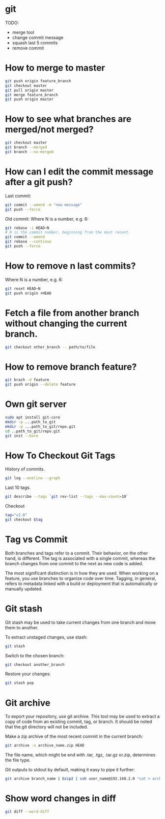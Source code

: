 # git

TODO:
* merge tool
* change commit message
* squash last 5 commits
* remove commit

<h1> How to merge to master </h1>

```bash
git push origin feature_branch
git checkout master
git pull origin master
git merge feature_branch
git push origin master
```

<h1> How to see what branches are merged/not merged? </h1>

```bash
git checkout master 
git branch --merged
git branch --no-merged
```

<h1>How can I edit the commit message after a git push?</h1>

Last commit:

```bash
git commit --amend -m "new message"
git push --force
```

Old commit:
Where N is a number, e.g. 6:

```bash
git rebase -i HEAD~N
# N is the commit number, beginning from the most recent.
git commit --amend
git rebase --continue
git push --force
```

<h1>How to remove n last commits?</h1>

Where N is a number, e.g. 6:

```bash
git reset HEAD~N
git push origin +HEAD
```

<h1>Fetch a file from another branch without changing the current branch.</h1>

```bash
git checkout other_branch -- path/to/file 
```

<h1> How to remove branch feature?</h1>

```bash
git brach -d feature
git push origin --delete feature
```

<h1> Own git server </h1>

```bash
sudo apt install git-core
mkdir -p ...path_to_git
mkdir -p ...path_to_git/repo.git
cd ..path_to_git/repo.git
git init --bare
```

<h1>How To Checkout Git Tags</h1>

History of commits.

```bash
git log --oneline --graph

```

Last 10 tags.
```bash
git describe --tags `git rev-list --tags --max-count=10`
```

Checkout
```bash
tag="v2.0"
git checkout $tag
```

<h1>Tag vs Commit</h1>
Both branches and tags refer to a commit. Their behavior, on the other hand, is different. The tag is associated with a single commit, whereas the branch changes from one commit to the next as new code is added.

The most significant distinction is in how they are used. When working on a feature, you use branches to organize code over time. Tagging, in general, refers to metadata linked with a build or deployment that is automatically or manually updated.

<h1>Git stash</h1>
Git stash may be used to take current changes from one branch and move them to another.

To extract unstaged changes, use stash:

```bash
git stash
```

Switch to the chosen branch:

```bash
git checkout another_branch
```

Restore your changes:

```bash
git stash pop
```

<h1>Git archive</h1>
To export your repository, use git archive. This tool may be used to extract a copy of code from an existing commit, tag, or branch. It should be noted that the.git directory will not be included.

Make a zip archive of the most recent commit in the current branch:

```bash
git archive -o archive_name.zip HEAD
```

The file name, which might be end with .tar, .tgz, .tar.gz or.zip, determines the file type.

Git outputs to stdout by default, making it easy to pipe it further:

```bash
git archive branch_name | bzip2 | ssh user_name@192.168.2.0 "cat > archive_name.bz"
```

<h1>Show word changes in diff</h1>

```bash
git diff --word-diff 
```
